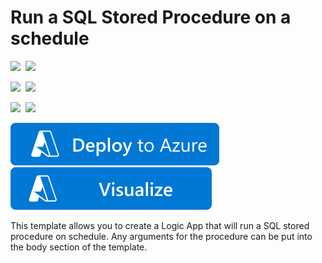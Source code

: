 # Run a SQL Stored Procedure on a schedule

<IMG SRC="https://azurequickstartsservice.blob.core.windows.net/badges/101-logic-app-sql-proc/PublicLastTestDate.svg" />&nbsp;
<IMG SRC="https://azurequickstartsservice.blob.core.windows.net/badges/101-logic-app-sql-proc/PublicDeployment.svg" />&nbsp;

<IMG SRC="https://azurequickstartsservice.blob.core.windows.net/badges/101-logic-app-sql-proc/FairfaxLastTestDate.svg" />&nbsp;
<IMG SRC="https://azurequickstartsservice.blob.core.windows.net/badges/101-logic-app-sql-proc/FairfaxDeployment.svg" />&nbsp;

<IMG SRC="https://azurequickstartsservice.blob.core.windows.net/badges/101-logic-app-sql-proc/BestPracticeResult.svg" />&nbsp;
<IMG SRC="https://azurequickstartsservice.blob.core.windows.net/badges/101-logic-app-sql-proc/CredScanResult.svg" />&nbsp;

<a href="https://portal.azure.com/#create/Microsoft.Template/uri/https%3A%2F%2Fraw.githubusercontent.com%2FAzure%2Fazure-quickstart-templates%2Fmaster%2F101-logic-app-sql-proc%2Fazuredeploy.json" target="_blank">
    <img src="https://raw.githubusercontent.com/Azure/azure-quickstart-templates/master/1-CONTRIBUTION-GUIDE/images/deploytoazure.svg"/>
</a>
<a href="http://armviz.io/#/?load=https%3A%2F%2Fraw.githubusercontent.com%2FAzure%2Fazure-quickstart-templates%2Fmaster%2F101-logic-app-sql-proc%2Fazuredeploy.json" target="_blank">
    <img src="https://raw.githubusercontent.com/Azure/azure-quickstart-templates/master/1-CONTRIBUTION-GUIDE/images/visualizebutton.svg"/>
</a>

This template allows you to create a Logic App that will run a SQL stored procedure on schedule. Any arguments for the procedure can be put into the body section of the template.  

